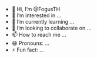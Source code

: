 - 👋 Hi, I’m @FogusTH
- 👀 I’m interested in ...
- 🌱 I’m currently learning ...
- 💞️ I’m looking to collaborate on ...
- 📫 How to reach me ...
- 😄 Pronouns: ...
- ⚡ Fun fact: ...

<!---
FogusTH/FogusTH is a ✨ special ✨ repository because its `README.md` (this file) appears on your GitHub profile.
You can click the Preview link to take a look at your changes.
--->
